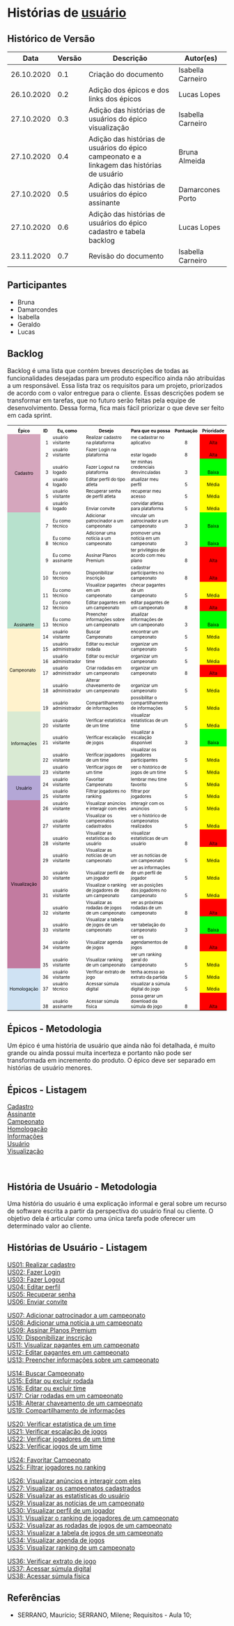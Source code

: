 # Histórias de  <a href="../../modelagem/lexico/#usuario">usuário</a>

## Histórico de Versão
<table class="table table-striped border">
    <thead>
        <th>Data</th> 
        <th>Versão </th> 
        <th>Descrição</th> 
        <th>Autor(es)</th>
    </thead>
    <tbody>
        <tr>
            <td> 26.10.2020 </td>
            <td>  0.1   </td>
            <td> Criação do documento</td>
            <td> Isabella Carneiro </td>
        </tr>
      <tr>
            <td> 26.10.2020 </td>
            <td>  0.2   </td>
            <td> Adição dos épicos e dos links dos épicos</td>
            <td> Lucas Lopes </td>
        </tr>
        <tr>
            <td> 27.10.2020 </td>
            <td>  0.3   </td>
            <td> Adição das histórias de usuários do épico visualização</td>
            <td> Isabella Carneiro</td>
        </tr>
        <tr>
            <td> 27.10.2020 </td>
            <td>  0.4   </td>
            <td> Adição das histórias de usuários do épico campeonato e a linkagem das histórias de usuário</td>
            <td> Bruna Almeida </td>
        </tr>
        <tr>
            <td> 27.10.2020 </td>
            <td>  0.5   </td>
            <td> Adição das histórias de usuários do épico assinante</td>
            <td> Damarcones Porto </td>
        </tr>
        <tr>
            <td> 27.10.2020 </td>
            <td>  0.6  </td>
            <td> Adição das histórias de usuários do épico cadastro e tabela backlog</td>
            <td> Lucas Lopes </td>
        </tr>
	    <tr>
            <td> 23.11.2020 </td>
            <td>  0.7  </td>
            <td> Revisão do documento</td>
            <td> Isabella Carneiro </td>
        </tr>
    </tbody>
</table>



## Participantes
- Bruna
- Damarcondes
- Isabella 
- Geraldo
- Lucas 


## Backlog

Backlog é uma lista que contém breves descrições de todas as funcionalidades desejadas para um produto específico ainda não atribuídas a um responsável. Essa lista traz os requisitos para um projeto, priorizados de acordo com o valor entregue para o cliente.
Essas descrições podem se transformar em tarefas, que no futuro serão feitas pela equipe de desenvolvimento. Dessa forma, fica mais fácil priorizar o que deve ser feito em cada sprint. 

<table cellspacing="0" border="0" class="table table-striped table-bordered table-responsive-sm" style="font-size: 10px;">
	<colgroup width="95"></colgroup>
	<colgroup width="24"></colgroup>
	<colgroup width="144"></colgroup>
	<colgroup width="342"></colgroup>
	<colgroup width="304"></colgroup>
	<colgroup width="85"></colgroup>
	<colgroup width="110"></colgroup>
	<tr>
		<td height="21" align="center" valign=bottom><b><font color="#000000">&Eacute;pico</font></b></td>
		<td align="center" valign=bottom><b><font color="#000000">ID</font></b></td>
		<td align="center" valign=bottom><b><font color="#000000">Eu, como</font></b></td>
		<td align="center" valign=bottom><b><font color="#000000">Desejo</font></b></td>
		<td align="center" valign=bottom><b><font color="#000000">Para que eu possa</font></b></td>
		<td align="center" valign=bottom><b><font color="#000000">Pontua&ccedil;&atilde;o </font></b></td>
		<td align="center" valign=bottom><b><font color="#000000">Prioridade</font></b></td>
	</tr>
	<tr>
		<td rowspan=6 height="126" align="center" valign=middle bgcolor="#D5A6BD"><font color="#000000">Cadastro</font></td>
		<td align="right" valign=bottom sdval="1" sdnum="1033;"><font color="#000000">1</font></td>
		<td align="left" valign=bottom><font color="#000000">usu&aacute;rio visitante</font></td>
		<td align="left" valign=bottom><font color="#000000">Realizar cadastro na plataforma</font></td>
		<td align="left" valign=bottom><font color="#000000">me cadastrar no aplicativo</font></td>
		<td align="center" valign=bottom sdval="8" sdnum="1033;"><font color="#000000">8</font></td>
		<td align="center" valign=bottom bgcolor="#FF0000"><font color="#000000">Alta</font></td>
	</tr>
	<tr>
		<td align="right" valign=bottom sdval="2" sdnum="1033;"><font color="#000000">2</font></td>
		<td align="left" valign=bottom><font color="#000000">usu&aacute;rio visitante</font></td>
		<td align="left" valign=bottom><font color="#000000">Fazer Login na plataforma</font></td>
		<td align="left" valign=bottom><font color="#000000">estar logado</font></td>
		<td align="center" valign=bottom sdval="8" sdnum="1033;"><font color="#000000">8</font></td>
		<td align="center" valign=bottom bgcolor="#FF0000"><font color="#000000">Alta</font></td>
	</tr>
	<tr>
		<td align="right" valign=bottom sdval="3" sdnum="1033;"><font color="#000000">3</font></td>
		<td align="left" valign=bottom><font color="#000000">usu&aacute;rio logado</font></td>
		<td align="left" valign=bottom><font color="#000000">Fazer Logout na plataforma</font></td>
		<td align="left" valign=bottom><font color="#000000">ter minhas credenciais desvinculadas</font></td>
		<td align="center" valign=bottom sdval="3" sdnum="1033;"><font color="#000000">3</font></td>
		<td align="center" valign=bottom bgcolor="#00FF00"><font color="#000000">Baixa</font></td>
	</tr>
	<tr>
		<td align="right" valign=bottom sdval="4" sdnum="1033;"><font color="#000000">4</font></td>
		<td align="left" valign=bottom><font color="#000000">usu&aacute;rio logado</font></td>
		<td align="left" valign=bottom><font color="#000000">Editar perfil do tipo atleta</font></td>
		<td align="left" valign=bottom><font color="#000000">atualizar meu perfil</font></td>
		<td align="center" valign=bottom sdval="5" sdnum="1033;"><font color="#000000">5</font></td>
		<td align="center" valign=bottom bgcolor="#FFFF00"><font color="#000000">M&eacute;dia</font></td>
	</tr>
	<tr>
		<td align="right" valign=bottom sdval="5" sdnum="1033;"><font color="#000000">5</font></td>
		<td align="left" valign=bottom><font color="#000000">usu&aacute;rio visitante</font></td>
		<td align="left" valign=bottom><font color="#000000">Recuperar senha de perfil atleta</font></td>
		<td align="left" valign=bottom><font color="#000000">recuperar meu acesso</font></td>
		<td align="center" valign=bottom sdval="5" sdnum="1033;"><font color="#000000">5</font></td>
		<td align="center" valign=bottom bgcolor="#FFFF00"><font color="#000000">M&eacute;dia</font></td>
	</tr>
	<tr>
		<td align="right" valign=bottom sdval="6" sdnum="1033;"><font color="#000000">6</font></td>
		<td align="left" valign=bottom><font color="#000000">usu&aacute;rio logado</font></td>
		<td align="left" valign=bottom><font color="#000000">Enviar convite</font></td>
		<td align="left" valign=bottom><font color="#000000">convidar atletas para plataforma</font></td>
		<td align="center" valign=bottom sdval="5" sdnum="1033;"><font color="#000000">5</font></td>
		<td align="center" valign=bottom bgcolor="#FFFF00"><font color="#000000">M&eacute;dia</font></td>
	</tr>
	<tr>
		<td rowspan=7 height="147" align="center" valign=bottom bgcolor="#B7E1CD"><font color="#000000">Assinante</font></td>
		<td align="right" valign=bottom sdval="7" sdnum="1033;"><font color="#000000">7</font></td>
		<td align="left" valign=bottom><font color="#000000">Eu como t&eacute;cnico</font></td>
		<td align="left" valign=bottom><font color="#000000">Adicionar patrocinador a um campeonato</font></td>
		<td align="left" valign=bottom><font color="#000000">vincular um patrocinador a um campeonato</font></td>
		<td align="center" valign=bottom sdval="3" sdnum="1033;"><font color="#000000">3</font></td>
		<td align="center" valign=bottom bgcolor="#00FF00"><font color="#000000">Baixa</font></td>
	</tr>
	<tr>
		<td align="right" valign=bottom sdval="8" sdnum="1033;"><font color="#000000">8</font></td>
		<td align="left" valign=bottom><font color="#000000">Eu como t&eacute;cnico</font></td>
		<td align="left" valign=bottom><font color="#000000">Adicionar uma not&iacute;cia a um campeonato</font></td>
		<td align="left" valign=bottom><font color="#000000">promover uma not&iacute;cia em um campeonato</font></td>
		<td align="center" valign=bottom sdval="3" sdnum="1033;"><font color="#000000">3</font></td>
		<td align="center" valign=bottom bgcolor="#00FF00"><font color="#000000">Baixa</font></td>
	</tr>
	<tr>
		<td align="right" valign=bottom sdval="9" sdnum="1033;"><font color="#000000">9</font></td>
		<td align="left" valign=bottom><font color="#000000">Eu como assinante</font></td>
		<td align="left" valign=bottom><font color="#000000">Assinar Planos Premium</font></td>
		<td align="left" valign=bottom><font color="#000000">ter privil&eacute;gios de acordo com meu plano</font></td>
		<td align="center" valign=bottom sdval="8" sdnum="1033;"><font color="#000000">8</font></td>
		<td align="center" valign=bottom bgcolor="#FF0000"><font color="#000000">Alta</font></td>
	</tr>
	<tr>
		<td align="right" valign=bottom sdval="10" sdnum="1033;"><font color="#000000">10</font></td>
		<td align="left" valign=bottom><font color="#000000">Eu como t&eacute;cnico</font></td>
		<td align="left" valign=bottom><font color="#000000">Disponibilizar inscri&ccedil;&atilde;o</font></td>
		<td align="left" valign=bottom><font color="#000000">cadastrar participantes no campeonato</font></td>
		<td align="center" valign=bottom sdval="8" sdnum="1033;"><font color="#000000">8</font></td>
		<td align="center" valign=bottom bgcolor="#FF0000"><font color="#000000">Alta</font></td>
	</tr>
	<tr>
		<td align="right" valign=bottom sdval="11" sdnum="1033;"><font color="#000000">11</font></td>
		<td align="left" valign=bottom><font color="#000000">Eu como t&eacute;cnico</font></td>
		<td align="left" valign=bottom><font color="#000000">Visualizar pagantes em um campeonato</font></td>
		<td align="left" valign=bottom><font color="#000000">checar pagantes de um campeonato</font></td>
		<td align="center" valign=bottom sdval="5" sdnum="1033;"><font color="#000000">5</font></td>
		<td align="center" valign=bottom bgcolor="#FFFF00"><font color="#000000">M&eacute;dia</font></td>
	</tr>
	<tr>
		<td align="right" valign=bottom sdval="12" sdnum="1033;"><font color="#000000">12</font></td>
		<td align="left" valign=bottom><font color="#000000">Eu como t&eacute;cnico</font></td>
		<td align="left" valign=bottom><font color="#000000">Editar pagantes em um campeonato</font></td>
		<td align="left" valign=bottom><font color="#000000">editar pagantes de um campeonato</font></td>
		<td align="center" valign=bottom sdval="8" sdnum="1033;"><font color="#000000">8</font></td>
		<td align="center" valign=bottom bgcolor="#FF0000"><font color="#000000">Alta</font></td>
	</tr>
	<tr>
		<td align="right" valign=bottom sdval="13" sdnum="1033;"><font color="#000000">13</font></td>
		<td align="left" valign=bottom><font color="#000000">Eu como t&eacute;cnico</font></td>
		<td align="left" valign=bottom><font color="#000000">Preencher informa&ccedil;&otilde;es sobre um campeonato</font></td>
		<td align="left" valign=bottom><font color="#000000">atualizar informa&ccedil;&otilde;es de um campeonato</font></td>
		<td align="center" valign=bottom sdval="3" sdnum="1033;"><font color="#000000">3</font></td>
		<td align="center" valign=bottom bgcolor="#00FF00"><font color="#000000">Baixa</font></td>
	</tr>
	<tr>
		<td rowspan=6 height="126" align="left" valign=middle bgcolor="#FFF2CC"><font color="#000000">Campeonato</font></td>
		<td align="right" valign=bottom sdval="14" sdnum="1033;"><font color="#000000">14</font></td>
		<td align="left" valign=bottom><font color="#000000">usu&aacute;rio visitante</font></td>
		<td align="left" valign=bottom><font color="#000000">Buscar Campeonato</font></td>
		<td align="left" valign=bottom><font color="#000000">encontrar um campeonato</font></td>
		<td align="center" valign=bottom sdval="5" sdnum="1033;"><font color="#000000">5</font></td>
		<td align="center" valign=bottom bgcolor="#FFFF00"><font color="#000000">M&eacute;dia</font></td>
	</tr>
	<tr>
		<td align="right" valign=bottom sdval="15" sdnum="1033;"><font color="#000000">15</font></td>
		<td align="left" valign=bottom><font color="#000000">usu&aacute;rio administrador</font></td>
		<td align="left" valign=bottom><font color="#000000">Editar ou excluir rodada</font></td>
		<td align="left" valign=bottom><font color="#000000">organizar um campeonato</font></td>
		<td align="center" valign=bottom sdval="5" sdnum="1033;"><font color="#000000">5</font></td>
		<td align="center" valign=bottom bgcolor="#FFFF00"><font color="#000000">M&eacute;dia</font></td>
	</tr>
	<tr>
		<td align="right" valign=bottom sdval="16" sdnum="1033;"><font color="#000000">16</font></td>
		<td align="left" valign=bottom><font color="#000000">usu&aacute;rio administrador</font></td>
		<td align="left" valign=bottom><font color="#000000">Editar ou excluir time</font></td>
		<td align="left" valign=bottom><font color="#000000">organizar um campeonato</font></td>
		<td align="center" valign=bottom sdval="5" sdnum="1033;"><font color="#000000">5</font></td>
		<td align="center" valign=bottom bgcolor="#FFFF00"><font color="#000000">M&eacute;dia</font></td>
	</tr>
	<tr>
		<td align="right" valign=bottom sdval="17" sdnum="1033;"><font color="#000000">17</font></td>
		<td align="left" valign=bottom><font color="#000000">usu&aacute;rio administrador</font></td>
		<td align="left" valign=bottom><font color="#000000">Criar rodadas em um campeonato</font></td>
		<td align="left" valign=bottom><font color="#000000">organizar um campeonato</font></td>
		<td align="center" valign=bottom sdval="8" sdnum="1033;"><font color="#000000">8</font></td>
		<td align="center" valign=bottom bgcolor="#FF0000"><font color="#000000">Alta</font></td>
	</tr>
	<tr>
		<td align="right" valign=bottom sdval="18" sdnum="1033;"><font color="#000000">18</font></td>
		<td align="left" valign=bottom><font color="#000000">usu&aacute;rio administrador</font></td>
		<td align="left" valign=bottom><font color="#000000">Alterar chaveamento de um campeonato</font></td>
		<td align="left" valign=bottom><font color="#000000">organizar um campeonato</font></td>
		<td align="center" valign=bottom sdval="5" sdnum="1033;"><font color="#000000">5</font></td>
		<td align="center" valign=bottom bgcolor="#FFFF00"><font color="#000000">M&eacute;dia</font></td>
	</tr>
	<tr>
		<td align="right" valign=bottom sdval="19" sdnum="1033;"><font color="#000000">19</font></td>
		<td align="left" valign=bottom><font color="#000000">usu&aacute;rio administrador</font></td>
		<td align="left" valign=bottom><font color="#000000">Compartilhamento de informa&ccedil;&otilde;es</font></td>
		<td align="left" valign=bottom><font color="#000000">possibilitar o compartilhamento de informa&ccedil;&otilde;es</font></td>
		<td align="center" valign=bottom sdval="5" sdnum="1033;"><font color="#000000">5</font></td>
		<td align="center" valign=bottom bgcolor="#FFFF00"><font color="#000000">M&eacute;dia</font></td>
	</tr>
	<tr>
		<td rowspan=4 height="84" align="center" valign=middle bgcolor="#D9EAD3"><font color="#000000">Informa&ccedil;&otilde;es</font></td>
		<td align="right" valign=bottom sdval="20" sdnum="1033;"><font color="#000000">20</font></td>
		<td align="left" valign=bottom><font color="#000000">usu&aacute;rio visitante</font></td>
		<td align="left" valign=bottom><font color="#000000">Verificar estat&iacute;stica de um time</font></td>
		<td align="left" valign=bottom><font color="#000000">visualizar estat&iacute;sticas de um time</font></td>
		<td align="center" valign=bottom sdval="5" sdnum="1033;"><font color="#000000">5</font></td>
		<td align="center" valign=bottom bgcolor="#FFFF00"><font color="#000000">M&eacute;dia</font></td>
	</tr>
	<tr>
		<td align="right" valign=bottom sdval="21" sdnum="1033;"><font color="#000000">21</font></td>
		<td align="left" valign=bottom><font color="#000000">usu&aacute;rio visitante</font></td>
		<td align="left" valign=bottom><font color="#000000">Verificar escala&ccedil;&atilde;o de jogos</font></td>
		<td align="left" valign=bottom><font color="#000000">visualizar a escala&ccedil;&atilde;o dispon&iacute;vel</font></td>
		<td align="center" valign=bottom sdval="3" sdnum="1033;"><font color="#000000">3</font></td>
		<td align="center" valign=bottom bgcolor="#00FF00"><font color="#000000">Baixa</font></td>
	</tr>
	<tr>
		<td align="right" valign=bottom sdval="22" sdnum="1033;"><font color="#000000">22</font></td>
		<td align="left" valign=bottom><font color="#000000">usu&aacute;rio visitante</font></td>
		<td align="left" valign=bottom><font color="#000000">Verificar jogadores de um time</font></td>
		<td align="left" valign=bottom><font color="#000000">visualizar os jogadores participantes</font></td>
		<td align="center" valign=bottom sdval="5" sdnum="1033;"><font color="#000000">5</font></td>
		<td align="center" valign=bottom bgcolor="#FFFF00"><font color="#000000">M&eacute;dia</font></td>
	</tr>
	<tr>
		<td align="right" valign=bottom sdval="23" sdnum="1033;"><font color="#000000">23</font></td>
		<td align="left" valign=bottom><font color="#000000">usu&aacute;rio visitante</font></td>
		<td align="left" valign=bottom><font color="#000000">Verificar jogos de um time</font></td>
		<td align="left" valign=bottom><font color="#000000">ver o hist&oacute;rico de jogos de um time</font></td>
		<td align="center" valign=bottom sdval="5" sdnum="1033;"><font color="#000000">5</font></td>
		<td align="center" valign=bottom bgcolor="#FFFF00"><font color="#000000">M&eacute;dia</font></td>
	</tr>
	<tr>
		<td rowspan=2 height="42" align="center" valign=middle bgcolor="#B4A7D6"><font color="#000000">Usu&aacute;rio</font></td>
		<td align="right" valign=bottom sdval="24" sdnum="1033;"><font color="#000000">24</font></td>
		<td align="left" valign=bottom><font color="#000000">usu&aacute;rio visitante</font></td>
		<td align="left" valign=bottom><font color="#000000">Favoritar Campeonato</font></td>
		<td align="left" valign=bottom><font color="#000000">lembrar meu time favorito </font></td>
		<td align="center" valign=bottom sdval="5" sdnum="1033;"><font color="#000000">5</font></td>
		<td align="center" valign=bottom bgcolor="#FFFF00"><font color="#000000">M&eacute;dia</font></td>
	</tr>
	<tr>
		<td align="right" valign=bottom sdval="25" sdnum="1033;"><font color="#000000">25</font></td>
		<td align="left" valign=bottom><font color="#000000">usu&aacute;rio visitante</font></td>
		<td align="left" valign=bottom><font color="#000000">Filtrar jogadores no ranking</font></td>
		<td align="left" valign=bottom><font color="#000000">filtrar por jogadores</font></td>
		<td align="center" valign=bottom sdval="5" sdnum="1033;"><font color="#000000">5</font></td>
		<td align="center" valign=bottom bgcolor="#FFFF00"><font color="#000000">M&eacute;dia</font></td>
	</tr>
	<tr>
		<td rowspan=10 height="210" align="center" valign=middle bgcolor="#C27BA0"><font color="#000000">Visualiza&ccedil;&atilde;o</font></td>
		<td align="right" valign=bottom sdval="26" sdnum="1033;"><font color="#000000">26</font></td>
		<td align="left" valign=bottom><font color="#000000">usu&aacute;rio visitante</font></td>
		<td align="left" valign=bottom><font color="#000000">Visualizar an&uacute;ncios e interagir com eles</font></td>
		<td align="left" valign=bottom><font color="#000000">interagir com os an&uacute;ncios</font></td>
		<td align="center" valign=bottom sdval="5" sdnum="1033;"><font color="#000000">5</font></td>
		<td align="center" valign=bottom bgcolor="#FFFF00"><font color="#000000">M&eacute;dia</font></td>
	</tr>
	<tr>
		<td align="right" valign=bottom sdval="27" sdnum="1033;"><font color="#000000">27</font></td>
		<td align="left" valign=bottom><font color="#000000">usu&aacute;rio visitante</font></td>
		<td align="left" valign=bottom><font color="#000000">Visualizar os campeonatos cadastrados</font></td>
		<td align="left" valign=bottom><font color="#000000">ver o hist&oacute;rico de campeonatos realizados</font></td>
		<td align="center" valign=bottom sdval="5" sdnum="1033;"><font color="#000000">5</font></td>
		<td align="center" valign=bottom bgcolor="#FFFF00"><font color="#000000">M&eacute;dia</font></td>
	</tr>
	<tr>
		<td align="right" valign=bottom sdval="28" sdnum="1033;"><font color="#000000">28</font></td>
		<td align="left" valign=bottom><font color="#000000">usu&aacute;rio visitante</font></td>
		<td align="left" valign=bottom><font color="#000000">Visualizar as estat&iacute;sticas do usu&aacute;rio</font></td>
		<td align="left" valign=bottom><font color="#000000">visualizar estat&iacute;sticas de um usu&aacute;rio</font></td>
		<td align="center" valign=bottom sdval="8" sdnum="1033;"><font color="#000000">8</font></td>
		<td align="center" valign=bottom bgcolor="#FF0000"><font color="#000000">Alta</font></td>
	</tr>
	<tr>
		<td align="right" valign=bottom sdval="29" sdnum="1033;"><font color="#000000">29</font></td>
		<td align="left" valign=bottom><font color="#000000">usu&aacute;rio visitante</font></td>
		<td align="left" valign=bottom><font color="#000000">Visualizar as not&iacute;cias de um campeonato</font></td>
		<td align="left" valign=bottom><font color="#000000">ver as not&iacute;cias de um campeonato</font></td>
		<td align="center" valign=bottom sdval="5" sdnum="1033;"><font color="#000000">5</font></td>
		<td align="center" valign=bottom bgcolor="#FFFF00"><font color="#000000">M&eacute;dia</font></td>
	</tr>
	<tr>
		<td align="right" valign=bottom sdval="30" sdnum="1033;"><font color="#000000">30</font></td>
		<td align="left" valign=bottom><font color="#000000">usu&aacute;rio visitante</font></td>
		<td align="left" valign=bottom><font color="#000000">Visualizar perfil de um jogador</font></td>
		<td align="left" valign=bottom><font color="#000000">ver as informa&ccedil;&otilde;es de um perfil de jogador</font></td>
		<td align="center" valign=bottom sdval="5" sdnum="1033;"><font color="#000000">5</font></td>
		<td align="center" valign=bottom bgcolor="#FFFF00"><font color="#000000">M&eacute;dia</font></td>
	</tr>
	<tr>
		<td align="right" valign=bottom sdval="31" sdnum="1033;"><font color="#000000">31</font></td>
		<td align="left" valign=bottom><font color="#000000">usu&aacute;rio visitante</font></td>
		<td align="left" valign=bottom><font color="#000000">Visualizar o ranking de jogadores de um campeonato</font></td>
		<td align="left" valign=bottom><font color="#000000">ver as posi&ccedil;&otilde;es dos jogadores no campeonato</font></td>
		<td align="center" valign=bottom sdval="5" sdnum="1033;"><font color="#000000">5</font></td>
		<td align="center" valign=bottom bgcolor="#FFFF00"><font color="#000000">M&eacute;dia</font></td>
	</tr>
	<tr>
		<td align="right" valign=bottom sdval="32" sdnum="1033;"><font color="#000000">32</font></td>
		<td align="left" valign=bottom><font color="#000000">usu&aacute;rio visitante</font></td>
		<td align="left" valign=bottom><font color="#000000">Visualizar as rodadas de jogos de um campeonato</font></td>
		<td align="left" valign=bottom><font color="#000000">ver as pr&oacute;ximas rodadas de um campeonato</font></td>
		<td align="center" valign=bottom sdval="8" sdnum="1033;"><font color="#000000">8</font></td>
		<td align="center" valign=bottom bgcolor="#FF0000"><font color="#000000">Alta</font></td>
	</tr>
	<tr>
		<td align="right" valign=bottom sdval="33" sdnum="1033;"><font color="#000000">33</font></td>
		<td align="left" valign=bottom><font color="#000000">usu&aacute;rio visitante</font></td>
		<td align="left" valign=bottom><font color="#000000">Visualizar a tabela de jogos de um campeonato</font></td>
		<td align="left" valign=bottom><font color="#000000">ver tabela&ccedil;&atilde;o do campeonato</font></td>
		<td align="center" valign=bottom sdval="3" sdnum="1033;"><font color="#000000">3</font></td>
		<td align="center" valign=bottom bgcolor="#00FF00"><font color="#000000">Baixa</font></td>
	</tr>
	<tr>
		<td align="right" valign=bottom sdval="34" sdnum="1033;"><font color="#000000">34</font></td>
		<td align="left" valign=bottom><font color="#000000">usu&aacute;rio visitante</font></td>
		<td align="left" valign=bottom><font color="#000000">Visualizar agenda de jogos</font></td>
		<td align="left" valign=bottom><font color="#000000">ver os agendamentos de jogos </font></td>
		<td align="center" valign=bottom sdval="8" sdnum="1033;"><font color="#000000">8</font></td>
		<td align="center" valign=bottom bgcolor="#FF0000"><font color="#000000">Alta</font></td>
	</tr>
	<tr>
		<td align="right" valign=bottom sdval="35" sdnum="1033;"><font color="#000000">35</font></td>
		<td align="left" valign=bottom><font color="#000000">usu&aacute;rio visitante</font></td>
		<td align="left" valign=bottom><font color="#000000">Visualizar ranking de um campeonato</font></td>
		<td align="left" valign=bottom><font color="#000000">ver um ranking geral do campeonato</font></td>
		<td align="center" valign=bottom sdval="5" sdnum="1033;"><font color="#000000">5</font></td>
		<td align="center" valign=bottom bgcolor="#FFFF00"><font color="#000000">M&eacute;dia</font></td>
	</tr>
	<tr>
		<td rowspan=3 height="63" align="center" valign=middle bgcolor="#CFE2F3"><font color="#000000">Homologa&ccedil;&atilde;o</font></td>
		<td align="right" valign=bottom sdval="36" sdnum="1033;"><font color="#000000">36</font></td>
		<td align="left" valign=bottom><font color="#000000">usu&aacute;rio visitante</font></td>
		<td align="left" valign=bottom><font color="#000000">Verificar extrato de jogo</font></td>
		<td align="left" valign=bottom><font color="#000000">tenha acesso ao extrato da  partida</font></td>
		<td align="center" valign=bottom sdval="5" sdnum="1033;"><font color="#000000">5</font></td>
		<td align="center" valign=bottom bgcolor="#FFFF00"><font color="#000000">M&eacute;dia</font></td>
	</tr>
	<tr>
		<td align="right" valign=bottom sdval="37" sdnum="1033;"><font color="#000000">37</font></td>
		<td align="left" valign=bottom><font color="#000000">usu&aacute;rio t&eacute;cnico</font></td>
		<td align="left" valign=bottom><font color="#000000">Acessar s&uacute;mula digital</font></td>
		<td align="left" valign=bottom><font color="#000000">visualizar a s&uacute;mula digital do jogo</font></td>
		<td align="center" valign=bottom sdval="5" sdnum="1033;"><font color="#000000">5</font></td>
		<td align="center" valign=bottom bgcolor="#FFFF00"><font color="#000000">M&eacute;dia</font></td>
	</tr>
	<tr>
		<td align="right" valign=bottom sdval="38" sdnum="1033;"><font color="#000000">38</font></td>
		<td align="left" valign=bottom><font color="#000000">usu&aacute;rio assinante</font></td>
		<td align="left" valign=bottom><font color="#000000">Acessar s&uacute;mula f&iacute;sica</font></td>
		<td align="left" valign=bottom><font color="#000000">possa gerar um download da s&uacute;mula do jogo</font></td>
		<td align="center" valign=bottom sdval="8" sdnum="1033;"><font color="#000000">8</font></td>
		<td align="center" valign=bottom bgcolor="#FF0000"><font color="#000000">Alta</font></td>
	</tr>
</table>

## Épicos - Metodologia

Um épico é uma história de usuário que ainda não foi detalhada, é muito grande ou ainda possui muita incerteza e portanto não pode ser transformada em incremento do produto. O épico deve ser separado em histórias de usuário menores.

## Épicos - Listagem

[Cadastro](epicos/cadastro.md)<br>
[Assinante](epicos/assinante.md)<br>
[Campeonato](epicos/campeonato.md)<br>
[Homologação](epicos/homologacao.md)<br>
[Informações](epicos/informacoes.md)<br>
[Usuário](epicos/usuario.md)<br>
[Visualização](epicos/visualizacao.md)<br>

<br>

## História de Usuário - Metodologia

Uma história do usuário é uma explicação informal e geral sobre um recurso de software escrita a partir da perspectiva do usuário final ou cliente. O objetivo dela é articular como uma única tarefa pode oferecer um determinado valor ao cliente.

## Histórias de Usuário - Listagem

<!-- Cadastro -->
[US01: Realizar cadastro](epicos/cadastro.md)<br>
[US02: Fazer Login](epicos/cadastro.md)<br>
[US03: Fazer Logout](epicos/cadastro.md)<br>
[US04: Editar perfil](epicos/cadastro.md)<br>
[US05: Recuperar senha](epicos/cadastro.md)<br>
[US06: Enviar convite](epicos/cadastro.md)<br>
<!-- Assinante -->
[US07: Adicionar patrocinador a um campeonato](epicos/assinante.md)<br>
[US08: Adicionar uma notícia a um campeonato](epicos/assinante.md)<br>
[US09: Assinar Planos Premium](epicos/assinante.md)<br>
[US10: Disponibilizar inscrição](epicos/assinante.md)<br>
[US11: Visualizar pagantes em um campeonato](epicos/assinante.md)<br>
[US12: Editar pagantes em um campeonato](epicos/assinante.md)<br>
[US13: Preencher informações sobre um campeonato](epicos/assinante.md)<br>
<!-- Campeonato -->
[US14: Buscar Campeonato](epicos/campeonato.md)<br>
[US15: Editar ou excluir rodada](epicos/campeonato.md)<br>
[US16: Editar ou excluir time](epicos/campeonato.md)<br>
[US17: Criar rodadas em um campeonato](epicos/campeonato.md)<br>
[US18: Alterar chaveamento de um campeonato](epicos/campeonato.md)<br>
[US19: Compartilhamento de informações](epicos/campeonato.md)<br>
<!-- Informações -->
[US20: Verificar estatística de um time](epicos/informacoes.md)<br>
[US21: Verificar escalação de jogos](epicos/informacoes.md)<br>
[US22: Verificar jogadores de um time](epicos/informacoes.md)<br>
[US23: Verificar jogos de um time](epicos/informacoes.md)<br>
<!-- Usuário -->
[US24: Favoritar Campeonato](epicos/usuario.md)<br>
[US25: Filtrar jogadores no ranking](epicos/usuario.md)<br>
<!-- Visualização -->
[US26: Visualizar anúncios e interagir com eles](epicos/visualizacao.md)<br>
[US27: Visualizar os campeonatos cadastrados](epicos/visualizacao.md)<br>
[US28: Visualizar as estatísticas do usuário](epicos/visualizacao.md)<br>
[US29: Visualizar as notícias de um campeonato](epicos/visualizacao.md)<br>
[US30: Visualizar perfil de um jogador](epicos/visualizacao.md)<br>
[US31: Visualizar o ranking de jogadores de um campeonato](epicos/visualizacao.md)<br>
[US32: Visualizar as rodadas de jogos de um campeonato](epicos/visualizacao.md)<br>
[US33: Visualizar a tabela de jogos de um campeonato](epicos/visualizacao.md)<br>
[US34: Visualizar agenda de jogos](epicos/visualizacao.md)<br>
[US35: Visualizar ranking de um campeonato](epicos/visualizacao.md)<br>
<!-- Homologação -->
[US36: Verificar extrato de jogo](epicos/homologacao.md)<br>
[US37: Acessar súmula digital](epicos/homologacao.md)<br>
[US38: Acessar súmula física](epicos/homologacao.md)<br>

## Referências
- SERRANO, Maurício; SERRANO, Milene; Requisitos - Aula 10;
